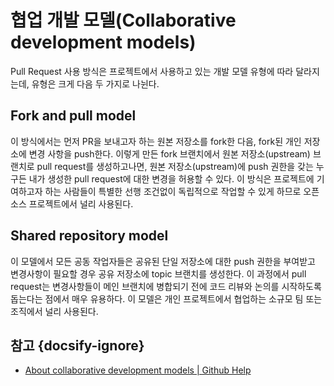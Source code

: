 # 협업 개발 모델(Collaborative development models)

Pull Request 사용 방식은 프로젝트에서 사용하고 있는 개발 모델 유형에 따라 달라지는데, 유형은 크게 다음 두 가지로 나뉜다.

## Fork and pull model

이 방식에서는 먼저 PR을 보내고자 하는 원본 저장소를 fork한 다음, fork된 개인 저장소에 변경 사항을 push한다. 이렇게 만든 fork 브랜치에서 원본 저장소(upstream) 브랜치로 pull request를 생성하고나면, 원본 저장소(upstream)에 push 권한을 갖는 누구든 내가 생성한 pull request에 대한 변경을 허용할 수 있다. 이 방식은 프로젝트에 기여하고자 하는 사람들이 특별한 선행 조건없이 독립적으로 작업할 수 있게 하므로 오픈소스 프로젝트에서 널리 사용된다.

## Shared repository model

이 모델에서 모든 공동 작업자들은 공유된 단일 저장소에 대한 push 권한을 부여받고 변경사항이 필요할 경우 공유 저장소에 topic 브랜치를 생성한다. 이 과정에서 pull request는 변경사항들이 메인 브랜치에 병합되기 전에 코드 리뷰와 논의를 시작하도록 돕는다는 점에서 매우 유용하다. 이 모델은 개인 프로젝트에서 협업하는 소규모 팀 또는 조직에서 널리 사용된다.

## 참고 {docsify-ignore}

* [About collaborative development models | Github Help](https://help.github.com/en/github/collaborating-with-issues-and-pull-requests/about-collaborative-development-models)
